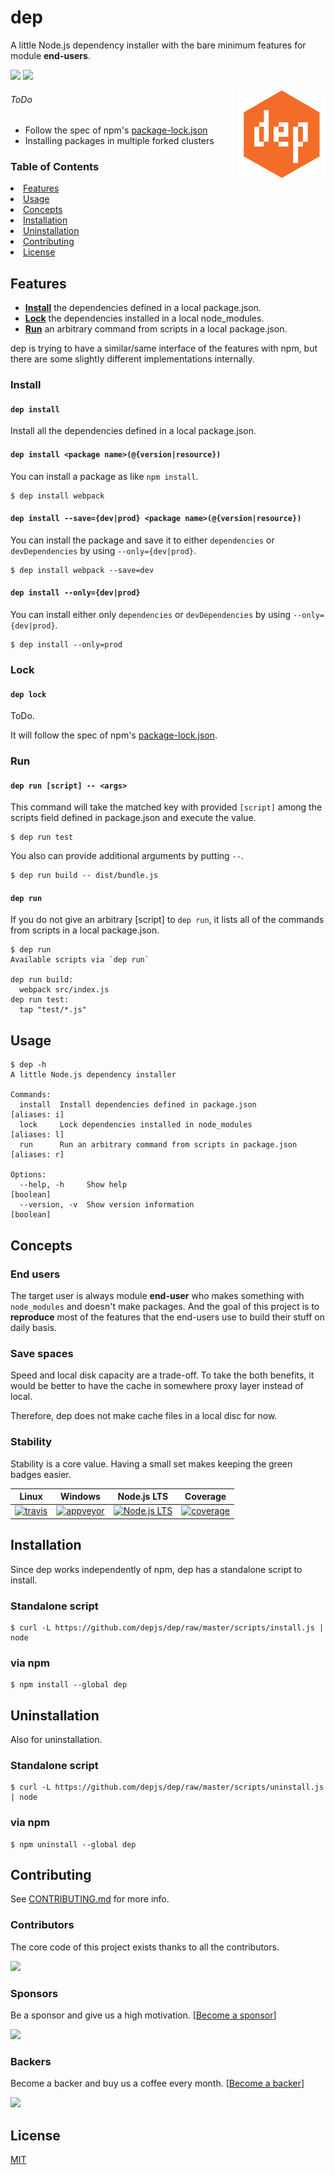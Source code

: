 # dep

A little Node.js dependency installer with the bare minimum features for module **end-users**.

<a href="#backers" alt="sponsors on Open Collective"><img src="https://opencollective.com/dep/backers/badge.svg" /></a> <a href="#sponsors" alt="Sponsors on Open Collective"><img src="https://opencollective.com/dep/sponsors/badge.svg" />

[<img src="https://raw.githubusercontent.com/depjs/artwork/master/logo-500x500.png" align="right" width="140">](https://github.com/depjs/dep)

###### ToDo
+ Follow the spec of npm's [package-lock.json]
+ Installing packages in multiple forked clusters

### Table of Contents

<li><a href="#features">Features</a></li>
<li><a href="#usage">Usage</a></li>
<li><a href="#concepts">Concepts</a></li>
<li><a href="#installation">Installation</a></li>
<li><a href="#uninstallation">Uninstallation</a></li>
<li><a href="#contributing">Contributing</a></li>
<li><a href="#license">License</a></li>

## Features
+ **<a href="#install">Install</a>** the dependencies defined in a local package.json.
+ **<a href="#lock">Lock</a>** the dependencies installed in a local node_modules.
+ **<a href="#run">Run</a>** an arbitrary command from scripts in a local package.json.

dep is trying to have a similar/same interface of the features with npm, but there are some slightly different implementations internally.

### Install
#### `dep install`
Install all the dependencies defined in a local package.json.

#### `dep install <package name>(@{version|resource})`
You can install a package as like `npm install`.

```console
$ dep install webpack
```

#### `dep install --save={dev|prod} <package name>(@{version|resource})`
You can install the package and save it to either `dependencies` or `devDependencies` by using `--only={dev|prod}`.

```console
$ dep install webpack --save=dev
```

#### `dep install --only={dev|prod}`
You can install either only `dependencies` or `devDependencies` by using `--only={dev|prod}`.

```console
$ dep install --only=prod
```

### Lock
#### `dep lock`
ToDo.

It will follow the spec of npm's [package-lock.json].

### Run
#### `dep run [script] -- <args>`
This command will take the matched key with provided  `[script]` among the scripts field defined in package.json and execute the value.

```console
$ dep run test
```

You also can provide additional arguments by putting `--`.

```console
$ dep run build -- dist/bundle.js
```

#### `dep run`
If you do not give an arbitrary [script] to `dep run`, it lists all of the commands from scripts in a local package.json.

```console
$ dep run
Available scripts via `dep run`

dep run build:
  webpack src/index.js
dep run test:
  tap "test/*.js"
```

## Usage
```console
$ dep -h
A little Node.js dependency installer

Commands:
  install  Install dependencies defined in package.json             [aliases: i]
  lock     Lock dependencies installed in node_modules              [aliases: l]
  run      Run an arbitrary command from scripts in package.json    [aliases: r]

Options:
  --help, -h     Show help                                             [boolean]
  --version, -v  Show version information                              [boolean]
```

## Concepts

### End users
The target user is always module **end-user** who makes something with `node_modules` and doesn't make packages. And the goal of this project is to **reproduce** most of the features that the end-users use to build their stuff on daily basis.

### Save spaces
Speed and local disk capacity are a trade-off. To take the both benefits, it would be better to have the cache in somewhere proxy layer instead of local.

Therefore, dep does not make cache files in a local disc for now.

### Stability
Stability is a core value. Having a small set makes keeping the green badges easier.

| Linux | Windows | Node.js LTS | Coverage |
| :-: | :-: | :-: | :-: |
| [![travis][t-img]][t-url] | [![appveyor][a-img]][a-url] | [![Node.js LTS][n-img]][n-url] | [![coverage][c-img]][c-url] |

## Installation
Since dep works independently of npm, dep has a standalone script to install.

### Standalone script
```console
$ curl -L https://github.com/depjs/dep/raw/master/scripts/install.js | node
```

### via npm
```console
$ npm install --global dep
```

## Uninstallation
Also for uninstallation.

### Standalone script
```console
$ curl -L https://github.com/depjs/dep/raw/master/scripts/uninstall.js | node
```

### via npm
```console
$ npm uninstall --global dep
```

## Contributing

See [CONTRIBUTING.md][] for more info.

### Contributors

The core code of this project exists thanks to all the contributors.

<a href="https://github.com/depjs/dep/graphs/contributors"><img src="https://opencollective.com/dep/contributors.svg?width=890" /></a>

### Sponsors

Be a sponsor and give us a high motivation. [[Become a sponsor][]]

<a href="https://github.com/depjs/dep/graphs/contributors"><img src="https://opencollective.com/dep/sponsors.svg?width=890" /></a>

### Backers

Become a backer and buy us a coffee every month. [[Become a backer][]]

<a href="https://github.com/depjs/dep/graphs/contributors"><img src="https://opencollective.com/dep/backers.svg?width=890" /></a>

## License
[MIT][]

[t-img]: https://img.shields.io/travis/depjs/dep/master.svg
[t-url]: https://travis-ci.org/depjs/dep
[a-img]: https://img.shields.io/appveyor/ci/depjs/dep/master.svg
[a-url]: https://ci.appveyor.com/project/depjs/dep/branch/master
[n-img]: https://img.shields.io/node/v/lts.svg
[n-url]: https://github.com/nodejs/LTS#lts-schedule1
[c-img]: https://img.shields.io/coveralls/depjs/dep/master.svg
[c-url]: https://coveralls.io/github/depjs/dep
[npm]: https://github.com/npm/npm
[git repository]: https://github.com/watilde/emoji-cli
[twitter]: https://twitter.com/watilde
[package-lock.json]: https://github.com/npm/npm/blob/latest/doc/spec/package-lock.md
[CONTRIBUTING.md]: https://github.com/depjs/dep/blob/master/.github/CONTRIBUTING.md
[MIT]: https://github.com/depjs/dep/blob/master/LICENSE
[Become a sponsor]: https://opencollective.com/dep#sponsor
[Become a backer]: https://opencollective.com/dep#backer
